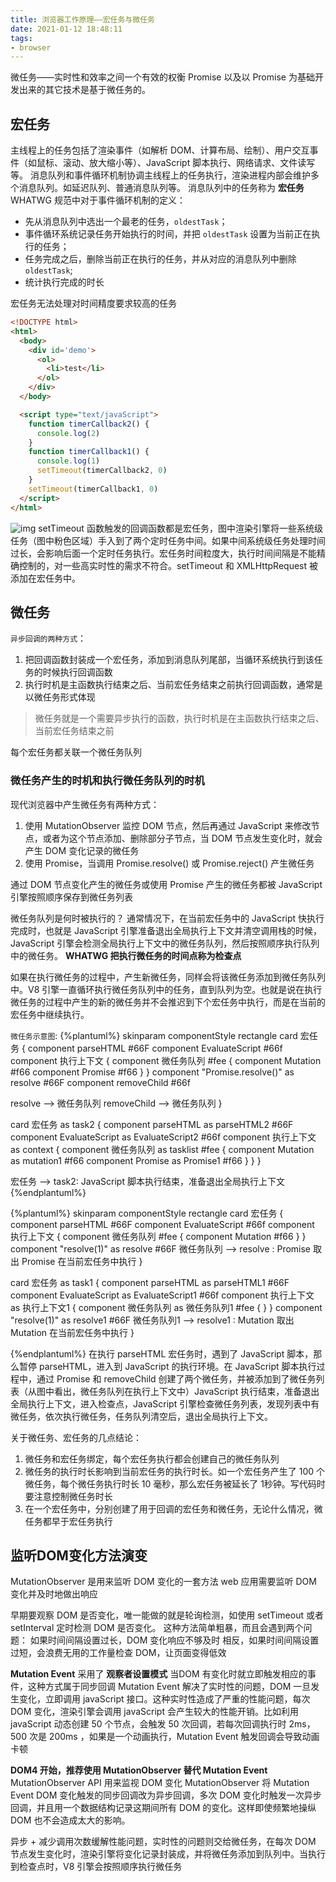 ```yaml
---
title: 浏览器工作原理——宏任务与微任务
date: 2021-01-12 18:48:11
tags:
- browser
---
```



微任务——实时性和效率之间一个有效的权衡
Promise 以及以 Promise 为基础开发出来的其它技术是基于微任务的。

## 宏任务
主线程上的任务包括了渲染事件（如解析 DOM、计算布局、绘制）、用户交互事件（如鼠标、滚动、放大缩小等）、JavaScript 脚本执行、网络请求、文件读写等。
消息队列和事件循环机制协调主线程上的任务执行，渲染进程内部会维护多个消息队列。如延迟队列、普通消息队列等。
消息队列中的任务称为 **宏任务**
WHATWG 规范中对于事件循环机制的定义：
* 先从消息队列中选出一个最老的任务，`oldestTask`；
* 事件循环系统记录任务开始执行的时间，并把 `oldestTask` 设置为当前正在执行的任务；
* 任务完成之后，删除当前正在执行的任务，并从对应的消息队列中删除 `oldestTask`;
* 统计执行完成的时长

宏任务无法处理对时间精度要求较高的任务
<!--more-->
```html
<!DOCTYPE html>
<html>
  <body>
    <div id='demo'>
      <ol>
        <li>test</li>
      </ol>
    </div>
  </body>

  <script type="text/javaScript">
    function timerCallback2() {
      console.log(2)
    }
    function timerCallback1() {
      console.log(1)
      setTimeout(timerCallback2, 0)
    }
    setTimeout(timerCallback1, 0)
  </script>
</html>
```
![img](https://static001.geekbang.org/resource/image/3c/15/3c2b9b474c4df544df61ebd62a7b3715.png)
setTimeout 函数触发的回调函数都是宏任务，图中渲染引擎将一些系统级任务（图中粉色区域）手入到了两个定时任务中间。如果中间系统级任务处理时间过长，会影响后面一个定时任务执行。宏任务时间粒度大，执行时间间隔是不能精确控制的，对一些高实时性的需求不符合。setTimeout 和 XMLHttpRequest 被添加在宏任务中。

## 微任务
`异步回调的两种方式`：
1.  把回调函数封装成一个宏任务，添加到消息队列尾部，当循环系统执行到该任务的时候执行回调函数
2.  执行时机是主函数执行结束之后、当前宏任务结束之前执行回调函数，通常是以微任务形式体现

> 微任务就是一个需要异步执行的函数，执行时机是在主函数执行结束之后、当前宏任务结束之前

每个宏任务都关联一个微任务队列

### 微任务产生的时机和执行微任务队列的时机
现代浏览器中产生微任务有两种方式：
1.  使用 MutationObserver 监控 DOM 节点，然后再通过 JavaScript 来修改节点，或者为这个节点添加、删除部分子节点，当 DOM 节点发生变化时，就会产生 DOM 变化记录的微任务
2.  使用 Promise，当调用 Promise.resolve() 或 Promise.reject() 产生微任务

通过 DOM 节点变化产生的微任务或使用 Promise 产生的微任务都被 JavaScript 引擎按照顺序保存到微任务列表

微任务队列是何时被执行的？
通常情况下，在当前宏任务中的 JavaScript 快执行完成时，也就是 JavaScript 引擎准备退出全局执行上下文并清空调用栈的时候，JavaScript 引擎会检测全局执行上下文中的微任务队列，然后按照顺序执行队列中的微任务。
**WHATWG 把执行微任务的时间点称为检查点**

如果在执行微任务的过程中，产生新微任务，同样会将该微任务添加到微任务队列中。V8 引擎一直循环执行微任务队列中的任务，直到队列为空。也就是说在执行微任务的过程中产生的新的微任务并不会推迟到下个宏任务中执行，而是在当前的宏任务中继续执行。

`微任务示意图`:
{%plantuml%}
skinparam componentStyle rectangle
card 宏任务 {
  component parseHTML #66F
  component EvaluateScript #66f
  component 执行上下文 {
    component 微任务队列 #fee {
      component Mutation #f66
      component Promise #f66
    }
  }
  component "Promise.resolve()" as resolve #66F
  component removeChild #66f

  resolve --> 微任务队列
  removeChild --> 微任务队列
}

card 宏任务 as task2 {
  component parseHTML as parseHTML2 #66F
  component EvaluateScript as EvaluateScript2 #66f
  component 执行上下文 as context {
    component 微任务队列 as tasklist #fee {
      component Mutation as mutation1 #f66
      component Promise as Promise1 #f66
    }
  }
}

宏任务 --> task2: JavaScript 脚本执行结束，准备退出全局执行上下文
{%endplantuml%}

{%plantuml%}
skinparam componentStyle rectangle
card 宏任务 {
  component parseHTML #66F
  component EvaluateScript #66f
  component 执行上下文 {
    component 微任务队列 #fee {
      component Mutation #f66
    }
  }
  component "resolve(1)" as resolve #66F
  微任务队列 --> resolve : Promise 取出 Promise 在当前宏任务中执行
}

card 宏任务 as task1 {
  component parseHTML as parseHTML1 #66F
  component EvaluateScript as EvaluateScript1 #66f
  component 执行上下文 as 执行上下文1 {
    component 微任务队列 as 微任务队列1 #fee {
    }
  }
  component "resolve(1)" as resolve1 #66F
  微任务队列1 --> resolve1 : Mutation 取出 Mutation 在当前宏任务中执行
}

{%endplantuml%}
在执行 parseHTML 宏任务时，遇到了 JavaScript 脚本，那么暂停 parseHTML，进入到 JavaScript 的执行环境。在 JavaScript 脚本执行过程中，通过 Promise 和 removeChild 创建了两个微任务，并被添加到了微任务列表（从图中看出，微任务队列在执行上下文中）JavaScript 执行结束，准备退出全局执行上下文，进入检查点，JavaScript 引擎检查微任务列表，发现列表中有微任务，依次执行微任务，任务队列清空后，退出全局执行上下文。

关于微任务、宏任务的几点结论：
1.  微任务和宏任务绑定，每个宏任务执行都会创建自己的微任务队列
2.  微任务的执行时长影响到当前宏任务的执行时长。如一个宏任务产生了 100 个微任务，每个微任务执行时长 10 毫秒，那么宏任务被延长了 1秒钟。写代码时要注意控制微任务时长
3.  在一个宏任务中，分别创建了用于回调的宏任务和微任务，无论什么情况，微任务都早于宏任务执行

## 监听DOM变化方法演变
MutationObserver 是用来监听 DOM 变化的一套方法
web 应用需要监听 DOM 变化并及时地做出响应

早期要观察 DOM 是否变化，唯一能做的就是轮询检测，如使用 setTimeout 或者 setInterval 定时检测 DOM 是否变化。
这种方法简单粗暴，而且会遇到两个问题：
如果时间间隔设置过长，DOM 变化响应不够及时
相反，如果时间间隔设置过短，会浪费无用的工作量检查 DOM，让页面变得低效

**Mutation Event** 采用了 **观察者设置模式** 当DOM 有变化时就立即触发相应的事件，这种方式属于同步回调
Mutation Event 解决了实时性的问题，DOM 一旦发生变化，立即调用 javaScript 接口。这种实时性造成了严重的性能问题，每次 DOM 变化，渲染引擎会调用 javaScript 会产生较大的性能开销。比如利用 javaScript 动态创建 50 个节点，会触发 50 次回调，若每次回调执行时 2ms，500 次是 200ms ，如果是一个动画执行，Mutation Event 触发回调会导致动画卡顿

**DOM4 开始，推荐使用 MutationObserver 替代 Mutation Event** MutationObserver API 用来监视 DOM 变化
MutationObserver 将 Mutation Event DOM 变化触发的同步回调改为异步回调，多次 DOM 变化时触发一次异步回调，并且用一个数据结构记录这期间所有 DOM 的变化。这样即使频繁地操纵 DOM 也不会造成太大的影响。

异步 + 减少调用次数缓解性能问题，实时性的问题则交给微任务，在每次 DOM 节点发生变化时，渲染引擎将变化记录封装成，并将微任务添加到队列中。当执行到检查点时，V8 引擎会按照顺序执行微任务
